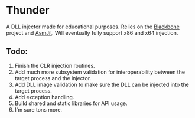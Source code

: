 # Thunder
A DLL injector made for educational purposes. Relies on the [Blackbone](https://github.com/DarthTon/Blackbone) project and [AsmJit](https://github.com/kobalicek/asmjit).
Will  eventually fully support x86 and x64 injection.

## Todo:
1. Finish the CLR injection routines.
2. Add much more subsystem validation for interoperability between the target process and the injector.
3. Add DLL image validation to make sure the DLL can be injected into the target process.
4. Add exception handling.
5. Build shared and static libraries for API usage.
6. I'm sure tons more.
